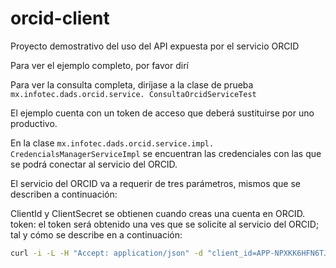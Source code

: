 # orcid-client
Proyecto demostrativo del uso del API expuesta por el servicio ORCID

Para ver el ejemplo completo, por favor dirí


Para ver la consulta completa, diríjase a la clase de prueba ```mx.infotec.dads.orcid.service. ConsultaOrcidServiceTest```

El ejemplo cuenta con un token de acceso que deberá sustituirse por uno productivo.

En la clase ```mx.infotec.dads.orcid.service.impl. CredencialsManagerServiceImpl``` se encuentran las credenciales con las que se podrá conectar al servicio del ORCID.

El servicio del ORCID va a requerir de tres parámetros, mismos que se describen a continuación:

ClientId y ClientSecret se obtienen cuando creas una cuenta en ORCID.
token: el token será obtenido una ves que se solicite al servicio del ORCID; tal y cómo se describe en a continuación:

```bash
curl -i -L -H "Accept: application/json" -d "client_id=APP-NPXKK6HFN6TJ4YYI" -d "client_secret=060c36f2-cce2-4f74-bde0-a17d8bb30a97" -d "scope=/read-public" -d "grant_type=client_credentials" "https://api.sandbox.orcid.org/oauth/token"
```

 
